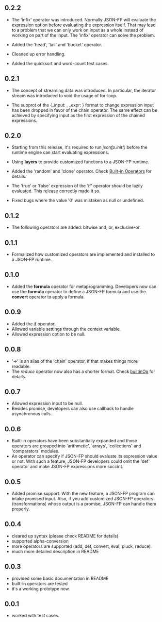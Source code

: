 ## 0.2.2

+ The 'infix' operator was introduced. Normally JSON-FP will evaluate the expression option before evaluating the expression itself. That may lead to a problem that we can only work on input as a whole instead of working on part of the input. The 'infix' operator can solve the problem.

+ Added the 'head', 'tail' and 'bucket' operator.

+ Cleaned up error handling.

+ Added the quicksort and word-count test cases.

## 0.2.1

+ The concept of streaming data was introduced. In particular, the iterator stream was introduced to void the usage of for-loop.

+ The supprot of the {_input: , _expr: } format to change expression input has been dropped in favor of the chain operator. The same effect can be achieved by specifying input as the first expression of the chained expressions.

## 0.2.0

+ Starting from this release, it's required to run _jsonfp.init()_ before the runtime engine can start evaluating expressions.

+ Using **layers** to provide customized functions to a JSON-FP runtime.

+ Added the 'random' and 'clone' operator. Check [Built-in Operators](https://github.com/benlue/jsonfp/blob/master/doc/builtInOp.md) for details.

+ The 'true' or 'false' expression of the 'if' operator should be lazily evaluated. This release correctly made it so.

+ Fixed bugs where the value '0' was mistaken as null or undefined.

## 0.1.2

+ The following operators are added: bitwise and, or, exclusive-or.

## 0.1.1

+ Formalized how customized operators are implemented and installed to a JSON-FP runtime.

## 0.1.0

+ Added the **formula** operator for metaprogramming. Developers now can use the **formula** operator to define a JSON-FP formula and use the **convert** operator to apply a formula.

## 0.0.9

+ Added the [if](https://github.com/benlue/jsonfp/blob/master/doc/builtInOp.md#if) operator.
+ Allowed variable settings through the context variable.
+ Allowed expression option to be null.

## 0.0.8

+ '->' is an alias of the 'chain' operator, if that makes things more readable.
+ The _reduce_ operator now also has a shorter format. Check [builtinOp](https://github.com/benlue/jsonfp/blob/master/doc/builtInOp.md#reduce) for details.

## 0.0.7

+ Allowed expression input to be null.
+ Besides promise, developers can also use callback to handle asynchronous calls.

## 0.0.6

+ Built-in operators have been substantially expanded and those operators are grouped into 'arithmetic', 'arrays', 'collections' and 'comparators' modules.
+ An operator can specify if JSON-FP should evaluate its expression value or not. With such a feature, JSON-FP developers could omit the 'def' operator and make JSON-FP expressions more succint.

## 0.0.5

+ Added promise support. With the new feature, a JSON-FP program can intake promised input. Also, if you add customized JSON-FP operators (transformations) whose output is a promise, JSON-FP can handle them properly.

## 0.0.4

+ cleared up syntax (please check README for details)
+ supported alpha-conversion
+ more operators are supported (add, def, convert, eval, pluck, reduce).
+ much more detailed description in README

## 0.0.3

+ provided some basic documentation in README
+ built-in operators are tested
+ it's a working prototype now.

## 0.0.1

+ worked with test cases.
